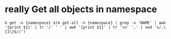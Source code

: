 # really Get all objects in namespace
```
k get -n {namespace} $(k get-all -n {namespace} | grep -v 'NAME' | awk '{print $1}' | tr '/' ' ' | awk '{print $1}' | tr '\n' ',' | sed 's/.\{1\}$//')
```
